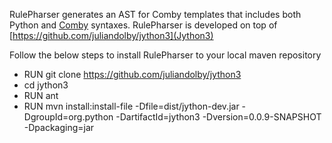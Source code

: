 
RulePharser generates an AST for Comby templates that includes both Python and [Comby](https://comby.live) syntaxes. RulePharser is developed on top of [https://github.com/juliandolby/jython3](Jython3)


 

Follow the below steps to install RulePharser to your local maven repository

- RUN git clone https://github.com/juliandolby/jython3
- cd jython3
- RUN ant
- RUN mvn install:install-file -Dfile=dist/jython-dev.jar -DgroupId=org.python -DartifactId=jython3 -Dversion=0.0.9-SNAPSHOT -Dpackaging=jar
